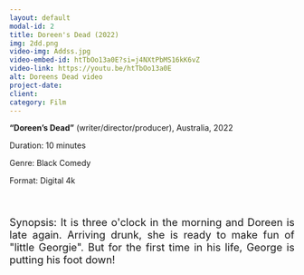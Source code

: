 ```yaml
---
layout: default
modal-id: 2
title: Doreen's Dead (2022)
img: 2dd.png
video-img: Addss.jpg
video-embed-id: htTbOo13a0E?si=j4NXtPbMS16kK6vZ
video-link: https://youtu.be/htTbOo13a0E
alt: Doreens Dead video
project-date: 
client:
category: Film
---
```


**“Doreen’s Dead”** (writer/director/producer), Australia, 2022

Duration: 10 minutes

Genre: Black Comedy

Format: Digital 4k
<div style="height:40px;"></div>
<div style="text-align: justify; font-size: 1.3em;">
Synopsis: It is three o'clock in the morning and Doreen is late again. Arriving drunk, she is ready to make fun of "little Georgie". But for the first time in his life, George is putting his foot down!
</div>
